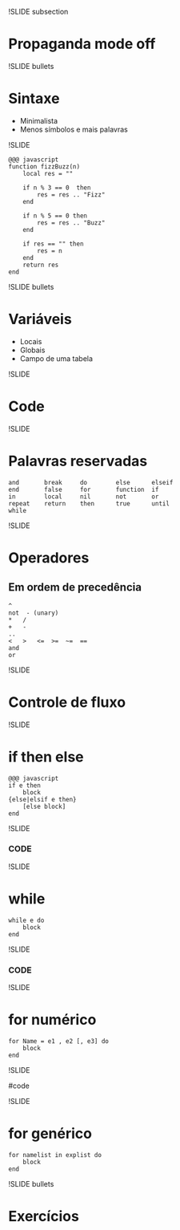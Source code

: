 !SLIDE subsection

# Propaganda mode off

!SLIDE bullets

# Sintaxe

* Minimalista
* Menos símbolos e mais palavras

!SLIDE 

    @@@ javascript
	function fizzBuzz(n)
		local res = ""		

		if n % 3 == 0  then
			res = res .. "Fizz"
		end

		if n % 5 == 0 then
			res = res .. "Buzz"
		end

		if res == "" then 
			res = n
		end
		return res
	end

!SLIDE bullets

# Variáveis

* Locais
* Globais
* Campo de uma tabela

!SLIDE

# Code

!SLIDE

# Palavras reservadas

    and       break     do        else      elseif
    end       false     for       function  if
    in        local     nil       not       or
    repeat    return    then      true      until
    while

!SLIDE

# Operadores
## Em ordem de precedência

    ^
    not  - (unary)
    *   /
    +   -
    ..
    <   >   <=  >=  ~=  ==
    and
    or

!SLIDE 

# Controle de fluxo

!SLIDE 
# if then else

    @@@ javascript
    if e then 
    	block 
    {else|elsif e then}
    	[else block] 
    end

!SLIDE

### CODE

!SLIDE 
# while

    while e do 
    	block 
    end

!SLIDE

### CODE

!SLIDE
# for numérico

    for Name = e1 , e2 [, e3] do 
    	block
    end

!SLIDE

#code

!SLIDE
# for genérico

    for namelist in explist do 
    	block 
    end

!SLIDE bullets

# Exercícios

